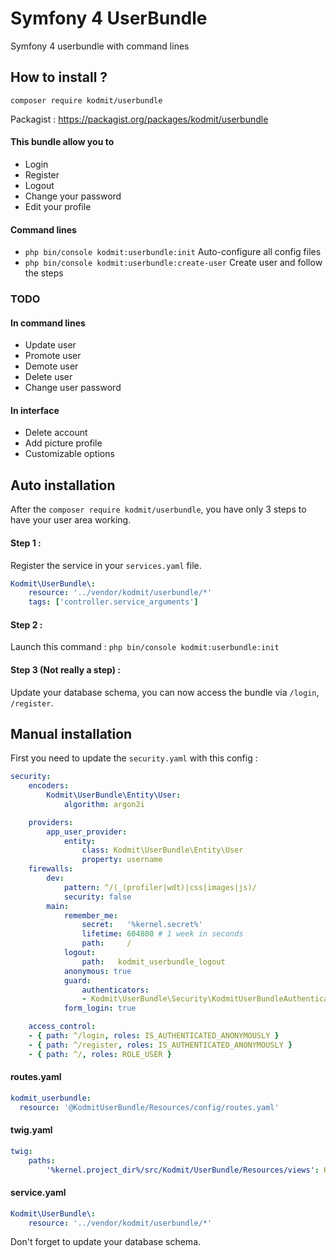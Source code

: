 # Symfony 4 UserBundle
Symfony 4 userbundle with command lines

## How to install ?
`composer require kodmit/userbundle`
  
 
Packagist : https://packagist.org/packages/kodmit/userbundle  
  
  
#### This bundle allow you to
- Login
- Register
- Logout
- Change your password
- Edit your profile

#### Command lines
- `php bin/console kodmit:userbundle:init` Auto-configure all config files
- `php bin/console kodmit:userbundle:create-user` Create user and follow the steps
  
  
### TODO
#### In command lines 
- Update user
- Promote user
- Demote user 
- Delete user
- Change user password
  
#### In interface 
- Delete account
- Add picture profile
- Customizable options

## Auto installation

After the `composer require kodmit/userbundle`, you have only 3 steps to have your user area working.

#### Step 1 :
Register the service in your `services.yaml` file.

``` yaml
Kodmit\UserBundle\:
    resource: '../vendor/kodmit/userbundle/*'
    tags: ['controller.service_arguments']
```

#### Step 2 :
Launch this command : `php bin/console kodmit:userbundle:init`

#### Step 3 (Not really a step) :
Update your database schema, you can now access the bundle via `/login`, `/register`.

## Manual installation
  
First you need to update the `security.yaml` with this config :
  
``` yaml
security:
    encoders:
        Kodmit\UserBundle\Entity\User:
            algorithm: argon2i

    providers:
        app_user_provider:
            entity:
                class: Kodmit\UserBundle\Entity\User
                property: username
    firewalls:
        dev:
            pattern: ^/(_(profiler|wdt)|css|images|js)/
            security: false
        main:
            remember_me:
                secret:   '%kernel.secret%'
                lifetime: 604800 # 1 week in seconds
                path:     /
            logout:
                path:   kodmit_userbundle_logout
            anonymous: true
            guard:
                authenticators:
                - Kodmit\UserBundle\Security\KodmitUserBundleAuthenticator
            form_login: true

    access_control:
    - { path: ^/login, roles: IS_AUTHENTICATED_ANONYMOUSLY }
    - { path: ^/register, roles: IS_AUTHENTICATED_ANONYMOUSLY }
    - { path: ^/, roles: ROLE_USER }

```

#### routes.yaml

``` yaml
kodmit_userbundle:
  resource: '@KodmitUserBundle/Resources/config/routes.yaml'
```

#### twig.yaml

``` yaml
twig:
    paths:
        '%kernel.project_dir%/src/Kodmit/UserBundle/Resources/views': KodmitUserBundle
```
  
#### service.yaml

``` yaml
Kodmit\UserBundle\:
    resource: '../vendor/kodmit/userbundle/*'
```

Don't forget to update your database schema.
